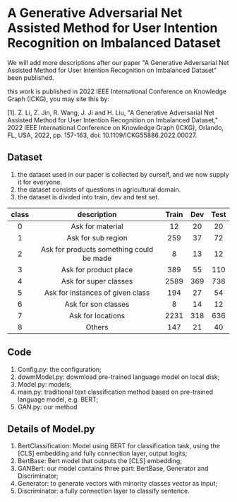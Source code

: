 # A Generative Adversarial Net Assisted Method for User Intention Recognition on Imbalanced Dataset
We will add more descriptions after our paper "A Generative Adversarial Net Assisted Method for User Intention Recognition on Imbalanced Dataset" been published.

this work is published in 2022 IEEE International Conference on Knowledge Graph (ICKG), you may site this by: 

[1]. Z. Li, Z. Jin, R. Wang, J. Ji and H. Liu, "A Generative Adversarial Net Assisted Method for User Intention Recognition on Imbalanced Dataset," 2022 IEEE International Conference on Knowledge Graph (ICKG), Orlando, FL, USA, 2022, pp. 157-163, doi: 10.1109/ICKG55886.2022.00027.

## Dataset
1. the dataset used in our paper is collected by ourself, and we now supply it for everyone.
2. the dataset consists of questions in agricultural domain.
3. the dataset is divided into train, dev and test set.

| class	| description |	Train |	Dev |	Test |
| :-----: | :-----------: | :-----: | :---: | :----: |
| 0 |	Ask for material |	12 |	20 |	20 |
| 1 |	Ask for sub region |	259	| 37	| 72 |
| 2 |	Ask for products something could be made |	8 |	13 |	12 |
| 3 |	Ask for product place	| 389 |	55	| 110 |
| 4	| Ask for super classes	| 2589	| 369	| 738 |
| 5	| Ask for  instances of given class	| 194	| 27	| 54 |
| 6	| Ask for son classes	| 8	| 14  |	12 |
| 7	| Ask for locations	| 2231	| 318 |	636 |
| 8	| Others	| 147 |	21 |	40 |


## Code
1. Config.py: the configuration;
2. dowmModel.py: dowmload pre-trained language model on local disk;
3. Model.py: models;
4. main.py: traditional text classification method based on pre-trained language model, e.g. BERT;
5. GAN.py: our method

## Details of Model.py
1. BertClassification: Model using BERT for classification task, using the [CLS] embedding and fully connection layer, output logits;
2. BertBase: Bert model that outputs the [CLS] embedding;
3. GANBert: our model contains three part: BertBase, Generator and Discriminator;
4. Generator: to generate vectors with minority classes vector as input;
5. Discriminator: a fully connection layer to classify sentence.
